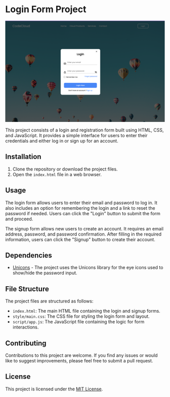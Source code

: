 # Login Form Project

![Alternate text](./images/loginForm.png)

This project consists of a login and registration form built using HTML, CSS, and JavaScript. It provides a simple interface for users to enter their credentials and either log in or sign up for an account.

## Installation

1. Clone the repository or download the project files.
2. Open the `index.html` file in a web browser.

## Usage

The login form allows users to enter their email and password to log in. It also includes an option for remembering the login and a link to reset the password if needed. Users can click the "Login" button to submit the form and proceed.

The signup form allows new users to create an account. It requires an email address, password, and password confirmation. After filling in the required information, users can click the "Signup" button to create their account.

## Dependencies

- [Unicons](https://iconscout.com/unicons) - The project uses the Unicons library for the eye icons used to show/hide the password input.

## File Structure

The project files are structured as follows:

- `index.html`: The main HTML file containing the login and signup forms.
- `style/main.css`: The CSS file for styling the login form and layout.
- `script/app.js`: The JavaScript file containing the logic for form interactions.

## Contributing

Contributions to this project are welcome. If you find any issues or would like to suggest improvements, please feel free to submit a pull request.

## License

This project is licensed under the [MIT License](LICENSE).
